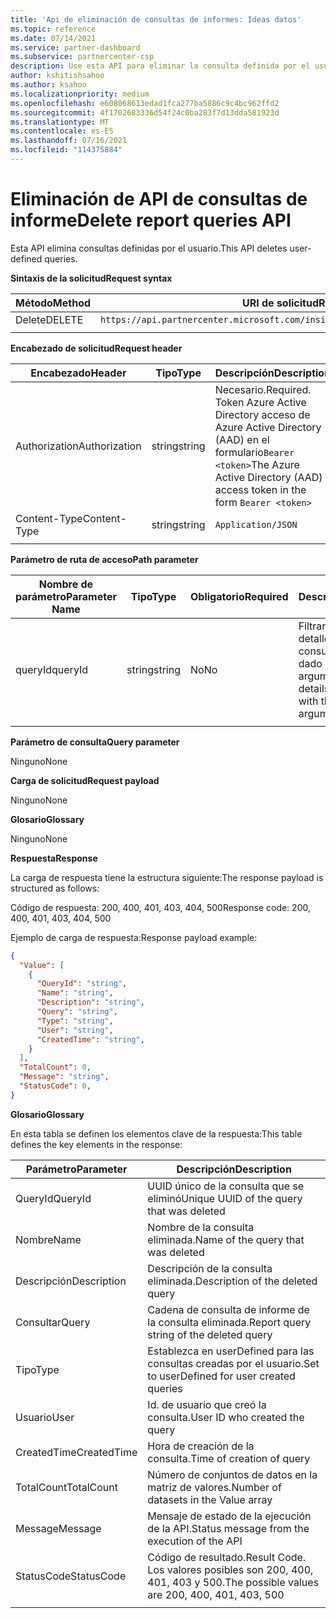 ```yaml
---
title: 'Api de eliminación de consultas de informes: Ideas datos'
ms.topic: reference
ms.date: 07/14/2021
ms.service: partner-dashboard
ms.subservice: partnercenter-csp
description: Use esta API para eliminar la consulta definida por el usuario en Centro de partners insights.
author: kshitishsahoo
ms.author: ksahoo
ms.localizationpriority: medium
ms.openlocfilehash: e608068613edad1fca277ba5886c9c4bc962ffd2
ms.sourcegitcommit: 4f1702683336d54f24c0ba283f7d13dda581923d
ms.translationtype: MT
ms.contentlocale: es-ES
ms.lasthandoff: 07/16/2021
ms.locfileid: "114375884"
---
```

# <a name="delete-report-queries-api"></a><span data-ttu-id="fcd9e-103">Eliminación de API de consultas de informe</span><span class="sxs-lookup"><span data-stu-id="fcd9e-103">Delete report queries API</span></span>

<span data-ttu-id="fcd9e-104">Esta API elimina consultas definidas por el usuario.</span><span class="sxs-lookup"><span data-stu-id="fcd9e-104">This API deletes user-defined queries.</span></span>

<span data-ttu-id="fcd9e-105">**Sintaxis de la solicitud**</span><span class="sxs-lookup"><span data-stu-id="fcd9e-105">**Request syntax**</span></span>

|    <span data-ttu-id="fcd9e-106">Método</span><span class="sxs-lookup"><span data-stu-id="fcd9e-106">Method</span></span>    |    <span data-ttu-id="fcd9e-107">URI de solicitud</span><span class="sxs-lookup"><span data-stu-id="fcd9e-107">Request URI</span></span>    |
|    ----    |    ----    |
|    <span data-ttu-id="fcd9e-108">Delete</span><span class="sxs-lookup"><span data-stu-id="fcd9e-108">DELETE</span></span>    |    `https://api.partnercenter.microsoft.com/insights/v1/mpn/ScheduledQueries/{queryId}` |
|        |        |

<span data-ttu-id="fcd9e-109">**Encabezado de solicitud**</span><span class="sxs-lookup"><span data-stu-id="fcd9e-109">**Request header**</span></span>

|    <span data-ttu-id="fcd9e-110">Encabezado</span><span class="sxs-lookup"><span data-stu-id="fcd9e-110">Header</span></span>    |    <span data-ttu-id="fcd9e-111">Tipo</span><span class="sxs-lookup"><span data-stu-id="fcd9e-111">Type</span></span>    |    <span data-ttu-id="fcd9e-112">Descripción</span><span class="sxs-lookup"><span data-stu-id="fcd9e-112">Description</span></span>    |
|    ----    |    ----    |    ----    |
|    <span data-ttu-id="fcd9e-113">Authorization</span><span class="sxs-lookup"><span data-stu-id="fcd9e-113">Authorization</span></span>    |    <span data-ttu-id="fcd9e-114">string</span><span class="sxs-lookup"><span data-stu-id="fcd9e-114">string</span></span>    |    <span data-ttu-id="fcd9e-115">Necesario.</span><span class="sxs-lookup"><span data-stu-id="fcd9e-115">Required.</span></span> <span data-ttu-id="fcd9e-116">Token Azure Active Directory acceso de Azure Active Directory (AAD) en el formulario`Bearer <token>`</span><span class="sxs-lookup"><span data-stu-id="fcd9e-116">The Azure Active Directory (AAD) access token in the form `Bearer <token>`</span></span>    |
|    <span data-ttu-id="fcd9e-117">Content-Type</span><span class="sxs-lookup"><span data-stu-id="fcd9e-117">Content-Type</span></span>    |    <span data-ttu-id="fcd9e-118">string</span><span class="sxs-lookup"><span data-stu-id="fcd9e-118">string</span></span>    |    `Application/JSON`    |
|        |        |        |

<span data-ttu-id="fcd9e-119">**Parámetro de ruta de acceso**</span><span class="sxs-lookup"><span data-stu-id="fcd9e-119">**Path parameter**</span></span>

|    <span data-ttu-id="fcd9e-120">Nombre de parámetro</span><span class="sxs-lookup"><span data-stu-id="fcd9e-120">Parameter Name</span></span>    |    <span data-ttu-id="fcd9e-121">Tipo</span><span class="sxs-lookup"><span data-stu-id="fcd9e-121">Type</span></span>    |    <span data-ttu-id="fcd9e-122">Obligatorio</span><span class="sxs-lookup"><span data-stu-id="fcd9e-122">Required</span></span>    |    <span data-ttu-id="fcd9e-123">Descripción</span><span class="sxs-lookup"><span data-stu-id="fcd9e-123">Description</span></span>    |
|    ----    |    ----    |    ----    |    ----    |
|    <span data-ttu-id="fcd9e-124">queryId</span><span class="sxs-lookup"><span data-stu-id="fcd9e-124">queryId</span></span>     |    <span data-ttu-id="fcd9e-125">string</span><span class="sxs-lookup"><span data-stu-id="fcd9e-125">string</span></span>     |    <span data-ttu-id="fcd9e-126">No</span><span class="sxs-lookup"><span data-stu-id="fcd9e-126">No</span></span>    |    <span data-ttu-id="fcd9e-127">Filtrar para obtener los detalles de solo las consultas con el id. dado en el argumento</span><span class="sxs-lookup"><span data-stu-id="fcd9e-127">Filter to get details of only queries with the ID given in the argument</span></span>     |
|        |        |        |        |

<span data-ttu-id="fcd9e-128">**Parámetro de consulta**</span><span class="sxs-lookup"><span data-stu-id="fcd9e-128">**Query parameter**</span></span>

<span data-ttu-id="fcd9e-129">Ninguno</span><span class="sxs-lookup"><span data-stu-id="fcd9e-129">None</span></span>

<span data-ttu-id="fcd9e-130">**Carga de solicitud**</span><span class="sxs-lookup"><span data-stu-id="fcd9e-130">**Request payload**</span></span>

<span data-ttu-id="fcd9e-131">Ninguno</span><span class="sxs-lookup"><span data-stu-id="fcd9e-131">None</span></span>

<span data-ttu-id="fcd9e-132">**Glosario**</span><span class="sxs-lookup"><span data-stu-id="fcd9e-132">**Glossary**</span></span>

<span data-ttu-id="fcd9e-133">Ninguno</span><span class="sxs-lookup"><span data-stu-id="fcd9e-133">None</span></span>

<span data-ttu-id="fcd9e-134">**Respuesta**</span><span class="sxs-lookup"><span data-stu-id="fcd9e-134">**Response**</span></span>

<span data-ttu-id="fcd9e-135">La carga de respuesta tiene la estructura siguiente:</span><span class="sxs-lookup"><span data-stu-id="fcd9e-135">The response payload is structured as follows:</span></span>

<span data-ttu-id="fcd9e-136">Código de respuesta: 200, 400, 401, 403, 404, 500</span><span class="sxs-lookup"><span data-stu-id="fcd9e-136">Response code: 200, 400, 401, 403, 404, 500</span></span>

<span data-ttu-id="fcd9e-137">Ejemplo de carga de respuesta:</span><span class="sxs-lookup"><span data-stu-id="fcd9e-137">Response payload example:</span></span>

```json
{ 
  "Value": [ 
    { 
      "QueryId": "string", 
      "Name": "string", 
      "Description": "string", 
      "Query": "string", 
      "Type": "string", 
      "User": "string", 
      "CreatedTime": "string", 
    } 
  ], 
  "TotalCount": 0, 
  "Message": "string", 
  "StatusCode": 0, 
}
```

<span data-ttu-id="fcd9e-138">**Glosario**</span><span class="sxs-lookup"><span data-stu-id="fcd9e-138">**Glossary**</span></span>

<span data-ttu-id="fcd9e-139">En esta tabla se definen los elementos clave de la respuesta:</span><span class="sxs-lookup"><span data-stu-id="fcd9e-139">This table defines the key elements in the response:</span></span>

|    <span data-ttu-id="fcd9e-140">Parámetro</span><span class="sxs-lookup"><span data-stu-id="fcd9e-140">Parameter</span></span>    |    <span data-ttu-id="fcd9e-141">Descripción</span><span class="sxs-lookup"><span data-stu-id="fcd9e-141">Description</span></span>    |
|    ----    |    ----    |
|    <span data-ttu-id="fcd9e-142">QueryId</span><span class="sxs-lookup"><span data-stu-id="fcd9e-142">QueryId</span></span>     |    <span data-ttu-id="fcd9e-143">UUID único de la consulta que se eliminó</span><span class="sxs-lookup"><span data-stu-id="fcd9e-143">Unique UUID of the query that was deleted</span></span>    |
|    <span data-ttu-id="fcd9e-144">Nombre</span><span class="sxs-lookup"><span data-stu-id="fcd9e-144">Name</span></span>     |    <span data-ttu-id="fcd9e-145">Nombre de la consulta eliminada.</span><span class="sxs-lookup"><span data-stu-id="fcd9e-145">Name of the query that was deleted</span></span>    |
|    <span data-ttu-id="fcd9e-146">Descripción</span><span class="sxs-lookup"><span data-stu-id="fcd9e-146">Description</span></span>     |    <span data-ttu-id="fcd9e-147">Descripción de la consulta eliminada.</span><span class="sxs-lookup"><span data-stu-id="fcd9e-147">Description of the deleted query</span></span>     |
|    <span data-ttu-id="fcd9e-148">Consultar</span><span class="sxs-lookup"><span data-stu-id="fcd9e-148">Query</span></span>     |    <span data-ttu-id="fcd9e-149">Cadena de consulta de informe de la consulta eliminada.</span><span class="sxs-lookup"><span data-stu-id="fcd9e-149">Report query string of the deleted query</span></span>    |
|    <span data-ttu-id="fcd9e-150">Tipo</span><span class="sxs-lookup"><span data-stu-id="fcd9e-150">Type</span></span>     |    <span data-ttu-id="fcd9e-151">Establezca en userDefined para las consultas creadas por el usuario.</span><span class="sxs-lookup"><span data-stu-id="fcd9e-151">Set to userDefined for user created queries</span></span>     |
|    <span data-ttu-id="fcd9e-152">Usuario</span><span class="sxs-lookup"><span data-stu-id="fcd9e-152">User</span></span>     |    <span data-ttu-id="fcd9e-153">Id. de usuario que creó la consulta.</span><span class="sxs-lookup"><span data-stu-id="fcd9e-153">User ID who created the query</span></span>     |
|    <span data-ttu-id="fcd9e-154">CreatedTime</span><span class="sxs-lookup"><span data-stu-id="fcd9e-154">CreatedTime</span></span>     |    <span data-ttu-id="fcd9e-155">Hora de creación de la consulta.</span><span class="sxs-lookup"><span data-stu-id="fcd9e-155">Time of creation of query</span></span>     |
|    <span data-ttu-id="fcd9e-156">TotalCount</span><span class="sxs-lookup"><span data-stu-id="fcd9e-156">TotalCount</span></span>     |    <span data-ttu-id="fcd9e-157">Número de conjuntos de datos en la matriz de valores.</span><span class="sxs-lookup"><span data-stu-id="fcd9e-157">Number of datasets in the Value array</span></span>     |
|    <span data-ttu-id="fcd9e-158">Message</span><span class="sxs-lookup"><span data-stu-id="fcd9e-158">Message</span></span>     |    <span data-ttu-id="fcd9e-159">Mensaje de estado de la ejecución de la API.</span><span class="sxs-lookup"><span data-stu-id="fcd9e-159">Status message from the execution of the API</span></span>     |
|    <span data-ttu-id="fcd9e-160">StatusCode</span><span class="sxs-lookup"><span data-stu-id="fcd9e-160">StatusCode</span></span>     |    <span data-ttu-id="fcd9e-161">Código de resultado.</span><span class="sxs-lookup"><span data-stu-id="fcd9e-161">Result Code.</span></span> <span data-ttu-id="fcd9e-162">Los valores posibles son 200, 400, 401, 403 y 500.</span><span class="sxs-lookup"><span data-stu-id="fcd9e-162">The possible values are 200, 400, 401, 403, 500</span></span>     |
|        |        |
